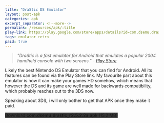 ```yaml
---
title: "DraStic DS Emulator"
layout: post-apk
categories: apk
excerpt_separator: <!--more-->
permalink: /resources/apk/:title
play-link: https://play.google.com/store/apps/details?id=com.dsemu.drastic
tags: emulator retro
paid: true
---
```


> _"DraStic is a fast emulator for Android that emulates a popular 2004 handheld console with two screens." - <a href="https://play.google.com/store/apps/details?id=com.dsemu.drastic" target="_blank">Play Store</a>_

Likely the best Nintendo DS Emulator that you can find for Android. All its features can be found via the Play Store link. My favourite part about this emulator is how it can make your games HD somehow, which means that however the DS and its game are well made for backwards compatibility, which probably reaches out to the 3DS now.

Speaking about 3DS, i will only bother to get that APK once they make it paid.

<div class="text-center">
    <a class="btn btn-dark btn-block w-100" onclick='apk("com.dsemu.drastic_r2.5.2.2a.apk")' style="text-decoration: none; background-color: #333;"> Download <b>com.dsemu.drastic_r2.5.2.2a.apk</b> (15.2 MB)</a>
</div>
